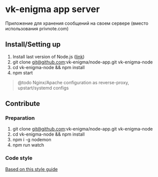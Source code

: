 # vk-enigma app server

Приложение для хранения сообщений на своем сервере (вместо использования privnote.com)

## Install/Setting up

1. Install last version of Node.js ([link](https://nodejs.org/download/))
2. git clone git@github.com:vk-enigma/node-app.git vk-enigma-node
3. cd vk-enigma-node && npm install
4. npm start
> @todo Nginx/Apache configuration as reverse-proxy, upstart/systemd configs

## Contribute

### Preparation
1. git clone git@github.com:vk-enigma/node-app.git vk-enigma-node
2. cd vk-enigma-node && npm install
3. npm i -g nodemon
4. npm run watch

### Code style

[Based on this style guide](https://github.com/felixge/node-style-guide)